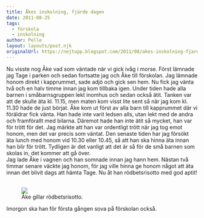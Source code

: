 ```yaml
---
title: Åkes inskolning, fjärde dagen
date: 2011-08-25
tags: 
  - förskola
  - inskolning	
author: Pelle
layout: layouts/post.njk
originalUrl: https://nejtupp.blogspot.com/2011/08/akes-inskolning-fjarde-dagen.html
---
```


Nu visste nog Åke vad som väntade när vi gick ivåg i morse. Först lämnade jag Tage i parken och sedan fortsatte jag och Åke till förskolan. Jag lämnade honom direkt i kapprummet, sade adjö och gick sen hem. Nu fick jag vänta två och en halv timme innan jag kom tillbaka igen. Under tiden hade alla barnen i småbarnsgruppen lekt inomhus och sedan också ätit. Tanken var att de skulle äta kl. 11.15, men maten kom visst lite sent så när jag kom kl. 11.30 hade de just börjat. Åke kom ut först av alla barn till kapprummet där vi föräldrar fick vänta. Han hade inte varit ledsen alls, utan lekt med de andra och framförallt med bilarna. Däremot hade han inte ätit så mycket, han var för trött för det. Jag märkte att han var ordentligt trött när jag tog emot honom, men det var precis som väntat. Den senaste tiden har jag försökt äta lunch med honom vid 10.30 eller 10.45, så att han ska hinna äta innan han blir för trött. Tydligen är det vanligt att det är så för de små barnen som skolas in, det kommer att gå över.<br>Jag lade Åke i vagnen och han somnade innan jag hann hem. Nästan två timmar senare väckte jag honom, för jag ville hinna ge honom något att äta innan det blivit dags att hämta Tage. Nu åt han rödbetsrisotto med god aptit!<br><br><figure>
	<img src="../../../img/2011/08/Inskolning+fo%25CC%2588r+A%25CC%258Ake-_MG_8403.jpg"></td></tr>
 	<figcaption>Åke gillar rödbetsrisotto.<figcaption>
</figure>

</tr>
 </tbody></table>Imorgon ska han för första gången sova på förskolan också.
